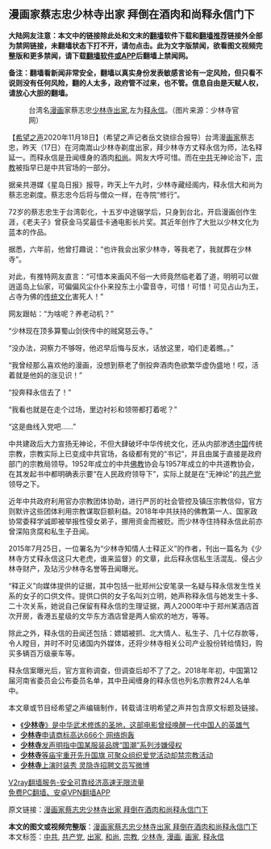  <h2>漫画家蔡志忠少林寺出家 拜倒在酒肉和尚释永信门下</h2> <p class="notice"><b>大陆网友注意：本文中的链接除此处和文末的<a href="https://github.com/bannedbook/fanqiang" >翻墙</a>软件下载和<a href="https://github.com/killgcd/justmysocks/blob/master/README.md">翻墙推荐</a>链接外全部为禁网链接，未翻墙状态下打不开，请勿点击。此为文字版禁闻，欲看图文视频完整版和更多禁闻，请下载<a href="https://github.com/bannedbook/fanqiang">翻墙软件或APP</a>后翻墙上禁闻网。</p><p>备注：翻墙看新闻非常安全，翻墙以真实身份发表敏感言论有一定风险，但只看不说则没有任何风险，翻的人太多，政府管不过来，也不管。信息自由是天赋人权，请放心大胆的翻墙。</b></p>  <div class="entry"> <figure><figcaption>台湾名<a href="https://www.bannedbook.org/bnews/tag/%e6%bc%ab%e7%94%bb/" class="st_tag internal_tag" rel="tag" title="标签 漫画 下的日志">漫画</a>家蔡志忠<a href="https://www.bannedbook.org/bnews/tag/%e5%b0%91%e6%9e%97%e5%af%ba/" class="st_tag internal_tag" rel="tag" title="标签 少林寺 下的日志">少林寺</a><a href="https://www.bannedbook.org/bnews/tag/%E5%87%BA%E5%AE%B6/" class="st_tag internal_tag" rel="tag" title="标签 出家 下的日志">出家</a>,左为<a href="https://www.bannedbook.org/bnews/tag/%e9%87%8a%e6%b0%b8%e4%bf%a1/" class="st_tag internal_tag" rel="tag" title="标签 释永信 下的日志">释永信</a>。（图片来源：少林寺官网）</figcaption></figure> <p>【<span class='wp_keywordlink_affiliate'><a href="https://www.soundofhope.org" title="希望之声" target="_blank">希望之声</a></span>2020年11月18日】（希望之声记者岳文骁综合报导）台湾漫<a href="https://www.bannedbook.org/bnews/tag/%E7%94%BB%E5%AE%B6/" class="st_tag internal_tag" rel="tag" title="标签 画家 下的日志">画家</a>蔡志忠，昨天（17日）在河南嵩山少林寺剃度出家，拜少林寺方丈释永信为师，法名释延一。而释永信是丑闻缠身的酒肉<a href="https://www.bannedbook.org/bnews/tag/%E5%92%8C%E5%B0%9A/" class="st_tag internal_tag" rel="tag" title="标签 和尚 下的日志">和尚</a>。网友大呼可惜。而在<a href="https://www.bannedbook.org/bnews/tag/%e4%b8%ad%e5%85%b1/" class="st_tag internal_tag" rel="tag" title="标签 中共 下的日志">中共</a>无神论治下，<a href="https://www.bannedbook.org/bnews/tag/%e5%ae%97%e6%95%99/" class="st_tag internal_tag" rel="tag" title="标签 宗教 下的日志">宗教</a>被指早已是中共官场的一部分。</p> <p>据亲共港媒《星岛日报》报导，昨天上午九时，少林寺藏经阁内，释永信大和尚为蔡志忠剃度。蔡志忠今后将与僧众一样，在寺院“修行”。</p> <p>72岁的蔡志忠生于台湾彰化，十五岁中途辍学后，只身到台北，开启漫画创作生涯，《老夫子》曾获金马奖最佳卡通电影长片奖。其近年创作了大批以少林文化为蓝本的作品。</p> <p>据悉，六年前，他曾打趣说：“也许我会出家少林寺，等我老了，我就葬在少林寺”。</p> <p>对此，有推特网友直言：“可惜本来画风不俗一大师竟然临老着了道，明明可以做逍遥岛上仙家，可偏偏风尘仆仆来投东土小雷音寺，可惜！可惜！可见占山为王，占寺为佛的<span class='wp_keywordlink_affiliate'><a href="https://www.bannedbook.org/bnews/tculture/" title="传统文化" target="_blank">传统文化</a></span>害死人！”</p>  <p>网友跟帖：“为啥呢？养老动机？”</p> <p>“少林现在顶多算蜀山剑侠传中的贼窝慈云寺。”</p> <p>“没办法，洞察力不够呀，他迟早后悔与反水，话放这里，咱们走着瞧。。”</p> <p>“我曾经那么喜欢他的漫画，没想到蔡老了倒投奔酒肉色欲繁华虚伪盛地！哎，活着就是他妈的涨见识！”</p> <p>“投奔释永信去了！”</p>  <p>“我看也就是在走个过场，里边衬衫和领带都打着呢？”</p> <p>“这是曲线入党吧……”</p> <p></p> <p>中共建政后大力宣扬无神论，不但大肆破坏中华传统文化，还从内部渗透<span class='wp_keywordlink_affiliate'><a href="https://www.bannedbook.org/" title="中国" target="_blank">中国</a></span>传统宗教，宗教实际上已变成中共官场，各级都有党的“书记”，并且由属于直接是政府部门的宗教局领导。1952年成立的中共<span class='wp_keywordlink'><a href="https://www.qi-gong.me/buddhism/" title="佛教" target="_blank">佛教</a></span>协会与1957年成立的中共道教协会，在其发起书中都明确表示要“在人民政府领导下”，实际上就是在“无神论”的<a href="https://www.bannedbook.org/bnews/tag/%e5%85%b1%e4%ba%a7%e5%85%9a/" class="st_tag internal_tag" rel="tag" title="标签 共产党 下的日志">共产党</a>领导之下。</p> <p>近年中共政府利用官办宗教团体协助，进行严厉的社会管控及镇压宗教信仰，官方则默许这些团体利用宗教谋取巨额利益。2018年中共扶持的佛教第一人、国家政协常委释学诚即被举报性侵女弟子，挪用资金而被贬。而少林寺住持释永信此前亦曾深陷贪腐和私生子丑闻。</p>  <p>2015年7月25日，一位署名为“少林寺知情人士释正义”的作者，刊出一篇名为《少林寺方丈释永信这只大老虎，谁来监督》的文章，此后释永信私生活混乱、侵占少林寺财产，及玷污少林寺名誉等丑闻曝光。</p> <p>“释正义”向媒体提供的证据，其中包括一批郑州公安笔录一名疑与释永信发生性关系的女子的口供文件。提供口供的女子名叫刘立明，她声称释永信与她发生十多、二十次关系，她说自己保留有释永信的生理证据，两人2000年中于郑州某酒店首次开房，香港五星级的文华东方酒店曾是两人偷欢的地方，等等。</p> <p>除此之外，释永信的丑闻还包括：嫖娼被抓、北大情人、私生子、几十亿存款等，令人瞠目，并时不时见诸国内外媒体，还将少林寺相关公司产业股份转给情妇，购买多辆百万级豪车等。</p> <p>释永信案曝光后，官方宣称调查，但调查后却不了了之。2018年年初，中国第12届河南省委员会公布委员名单，其中丑闻缠身的释永信也列名宗教界24人名单中。</p> <p>本文章或节目经希望之声编辑制作，转载请注明希望之声并包含原文标题及链接。</p>  <ul class='op-related-articles' title='相关阅读'> <li><a href='https://www.bannedbook.org/bnews/comments/20201013/1412612.html' target='_blank'>《<b>少林寺</b>》是中华武术修炼的圣地，这部电影曾经唤醒一代中国人的英雄气</a></li> <li><a href='https://www.bannedbook.org/bnews/cbnews/20200921/1400306.html' target='_blank'><b>少林寺</b>申请商标高达666个 网络炮轰</a></li> <li><a href='https://www.bannedbook.org/bnews/baitai/20200902/1389873.html' target='_blank'><b>少林寺</b>发声明指中国某服装品牌“国潮”系列涉嫌侵权</a></li> <li><a href='https://www.bannedbook.org/bnews/headline/20200725/1366102.html' target='_blank'><b>少林寺</b>等庙宇重开先升国旗 可聚众组织爱党活动却禁宗教活动</a></li> <li><a href='https://www.bannedbook.org/bnews/cbnews/20200708/1357440.html' target='_blank'><b>少林寺</b>上演时装秀 灵隐寺招聘文员写微博</a></li> </ul> <p class="texttj"> <a href="https://www.bannedbook.org/forum23/topic22702.html" target="_blank">V2ray翻墙服务-安全可靠经济高速无限流量</a><br/> <a href="https://github.com/bannedbook/fanqiang/wiki/%E7%A6%81%E9%97%BB%E7%BD%91%E5%AE%89%E5%8D%93%E7%BF%BB%E5%A2%99%E6%96%B0%E9%97%BBAPP" target="_blank">免费PC翻墙、安卓VPN翻墙APP</a></p><p>原文链接：<a class="src_link"  href="https://www.soundofhope.org/post/444166" target="_blank">漫画家蔡志忠少林寺出家 拜倒在酒肉和尚释永信门下</a></p><a name='sharetosocial'></a>       <div><b>本文的图文或视频完整版</b>：<a href='https://www.bannedbook.org/bnews/comments/20201118/1433007.html'>漫画家蔡志忠少林寺出家 拜倒在酒肉和尚释永信门下</a></div>  </div><!--END ENTRY--> <div class="postfooter"> <div>本文标签：<a href="https://www.bannedbook.org/bnews/tag/%e4%b8%ad%e5%85%b1/" rel="tag">中共</a>, <a href="https://www.bannedbook.org/bnews/tag/%e5%85%b1%e4%ba%a7%e5%85%9a/" rel="tag">共产党</a>, <a href="https://www.bannedbook.org/bnews/tag/%E5%87%BA%E5%AE%B6/" rel="tag">出家</a>, <a href="https://www.bannedbook.org/bnews/tag/%E5%92%8C%E5%B0%9A/" rel="tag">和尚</a>, <a href="https://www.bannedbook.org/bnews/tag/%e5%ae%97%e6%95%99/" rel="tag">宗教</a>, <a href="https://www.bannedbook.org/bnews/tag/%e5%b0%91%e6%9e%97%e5%af%ba/" rel="tag">少林寺</a>, <a href="https://www.bannedbook.org/bnews/tag/%e6%bc%ab%e7%94%bb/" rel="tag">漫画</a>, <a href="https://www.bannedbook.org/bnews/tag/%E7%94%BB%E5%AE%B6/" rel="tag">画家</a>, <a href="https://www.bannedbook.org/bnews/tag/%e9%87%8a%e6%b0%b8%e4%bf%a1/" rel="tag">释永信</a></div>  </div><!--END POSTFOOTER--> 